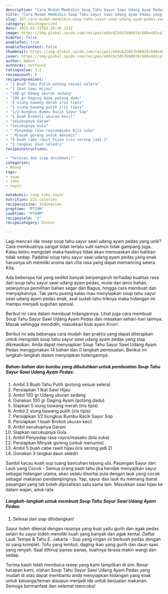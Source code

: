 ```yaml
---
description: "Cara Mudah Membikin Soup Tahu Sayur Sawi Udang Ayam Pedas yang Lezat"
title: "Cara Mudah Membikin Soup Tahu Sayur Sawi Udang Ayam Pedas yang Lezat"
slug: 387-cara-mudah-membikin-soup-tahu-sayur-sawi-udang-ayam-pedas-yang-lezat
category: Uncategorized
date: 2022-03-31T02:29:56.123Z
image: https://img-global.cpcdn.com/recipes/e8dc625057b98919/680x482cq70/soup-tahu-sayur-sawi-udang-ayam-pedas-foto-resep-utama.jpg
hideToc: false
enableToc: true
enableTocContent: false
thumbnail: https://img-global.cpcdn.com/recipes/e8dc625057b98919/680x482cq70/soup-tahu-sayur-sawi-udang-ayam-pedas-foto-resep-utama.jpg
cover: https://img-global.cpcdn.com/recipes/e8dc625057b98919/680x482cq70/soup-tahu-sayur-sawi-udang-ayam-pedas-foto-resep-utama.jpg
author: Admin
authorAv: notfound
ratingvalue: 3.2
reviewcount: 6
recipeingredient:
- "3 Buah Tahu Putih potong sesuai selera"
- "1 Ikat Sawi Hijau"
- "100 gr Udang ukuran sedang"
- "100 gr Daging Ayam potong dadu"
- "5 siung bawang merah iris tipis"
- "2 siung bawang putih iris tipis"
- "1/2 bungkus Bumbu Racik Sayur Sop"
- "1 buah Brokoli ukuran kecil"
- "secukupnya Garam"
- "secukupnya Gula"
- " Penyedap rasa roycomasako bila suka"
- " Minyak goreng untuk menumis"
- "5 buah cabe rawit hijau iris serong jadi 2"
- "3 tangkai daun seledri"
recipeinstructions:

- "Selesai dan siap dinikmati!"
categories:
- Resep
tags:
- soup
- tahu
- sayur

katakunci: soup tahu sayur 
nutrition: 215 calories
recipecuisine: Indonesian
preptime: "PT19M"
cooktime: "PT49M"
recipeyield: "3"
recipecategory: Dinner

---
```





Lagi mencari ide resep soup tahu sayur sawi udang ayam pedas yang unik? Cara membuatnya sangat tidak terlalu sulit namun tidak gampang juga. Kalau keliru mengolah maka hasilnya tidak akan memuaskan dan bahkan tidak sedap. Padahal soup tahu sayur sawi udang ayam pedas yang enak harusnya sih memiliki aroma dan cita rasa yang dapat memancing selera Kita.





Ada beberapa hal yang sedikit banyak berpengaruh terhadap kualitas rasa dari soup tahu sayur sawi udang ayam pedas, mulai dari jenis bahan, selanjutnya pemilihan bahan segar dan Bagus, hingga cara membuat dan menyajikannya. Tak perlu pusing kalau mau menyiapkan soup tahu sayur sawi udang ayam pedas enak,      asal sudah tahu triknya maka hidangan ini mampu menjadi suguhan spesial.














Berikut ini cara dalam membuat hidangannya. Lihat juga cara membuat Soup Tahu Sayur Sawi Udang Ayam Pedas dan masakan sehari-hari lainnya. Masak sehingga mendidih, masukkan kiub ayam Knorr.






Berikut ini ada beberapa cara mudah dan praktis yang dapat diterapkan untuk mengolah soup tahu sayur sawi udang ayam pedas yang siap dikreasikan. Anda dapat menyiapkan Soup Tahu Sayur Sawi Udang Ayam Pedas menggunakan 14 bahan dan 0 langkah pembuatan. Berikut ini langkah-langkah dalam menyiapkan hidangannya.

<!--inarticleads1-->

##### Bahan-bahan dan bumbu yang dibutuhkan untuk pembuatan Soup Tahu Sayur Sawi Udang Ayam Pedas:

1. Ambil 3 Buah Tahu Putih (potong sesuai selera)
1. Persiapkan 1 Ikat Sawi Hijau
1. Ambil 100 gr Udang ukuran sedang
1. Gunakan 100 gr Daging Ayam (potong dadu)
1. Siapkan 5 siung bawang merah (iris tipis)
1. Ambil 2 siung bawang putih (iris tipis)
1. Persiapkan 1/2 bungkus Bumbu Racik Sayur Sop
1. Persiapkan 1 buah Brokoli ukuran kecil
1. Ambil secukupnya Garam
1. Siapkan secukupnya Gula
1. Ambil  Penyedap rasa royco/masako (bila suka)
1. Persiapkan  Minyak goreng (untuk menumis)
1. Ambil 5 buah cabe rawit hijau (iris serong jadi 2)
1. Gunakan 3 tangkai daun seledri


Sambil kacau kuah sup tuang bancuhan tepung ubi. Pasangan Sayur dan Lauk yang Cocok - Semua orang pasti tahu jika hendak menyajikan sayur sebagai hidangan utama, akan selalu disertai pula dengan lauk yang cocok sebagai makanan pendampingnya. Yap, sayur dan lauk itu memang ibarat pasangan yang tak boleh dipisahkan satu sama lain. Masukkan sawi hijau ke dalam wajan, aduk rata. 

<!--inarticleads2-->

##### Langkah-langkah untuk membuat Soup Tahu Sayur Sawi Udang Ayam Pedas:


1. Selesai dan siap dihidangkan!

Sayur lodeh dikenal dengan rasanya yang kuat yaitu gurih dan agak pedas selain itu sayur lodeh memiliki kuah yang banyak dan agak kental. Daftar Lauk Tempe &amp; Tahu E. Jakarta - Sup yang ringan ini berkuah pedas dengan isi yang komplet. Tofu yang lembut, daging ikan yang gurih dan daun sawi yang renyah. Saat dihirup panas-panas, kuahnya terasa makin wangi dan sedap. 

Terima kasih telah membaca resep yang kami tampilkan di sini. Besar harapan kami, olahan Soup Tahu Sayur Sawi Udang Ayam Pedas yang mudah di atas dapat membantu anda menyiapkan hidangan yang enak untuk keluarga/teman ataupun menjadi ide untuk berjualan makanan. Semoga bermanfaat dan selamat mencoba!

